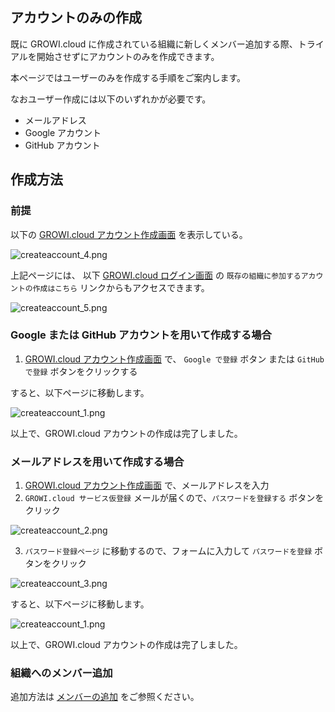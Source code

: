 ## アカウントのみの作成

既に GROWI.cloud に作成されている組織に新しくメンバー追加する際、トライアルを開始させずにアカウントのみを作成できます。

本ページではユーザーのみを作成する手順をご案内します。

なおユーザー作成には以下のいずれかが必要です。

- メールアドレス
- Google アカウント
- GitHub アカウント

## 作成方法

### 前提

以下の [GROWI.cloud アカウント作成画面](https://growi.cloud/create-account-only)  を表示している。

<img :src="$withBase('/assets/images/ja/createaccount_4.png')" alt="createaccount_4.png">

上記ページには、 以下 [GROWI.cloud ログイン画面](https://growi.cloud/login) の `既存の組織に参加するアカウントの作成はこちら` リンクからもアクセスできます。

<img :src="$withBase('/assets/images/ja/createaccount_5.png')" alt="createaccount_5.png">

### Google または GitHub アカウントを用いて作成する場合

1. [GROWI.cloud アカウント作成画面](https://growi.cloud/create-account-only) で、 `Google で登録` ボタン または `GitHub で登録` ボタンをクリックする

すると、以下ページに移動します。

<img :src="$withBase('/assets/images/ja/createaccount_1.png')" alt="createaccount_1.png">

以上で、GROWI.cloud アカウントの作成は完了しました。

### メールアドレスを用いて作成する場合

1. [GROWI.cloud アカウント作成画面](https://growi.cloud/create-account-only) で、メールアドレスを入力
2. `GROWI.cloud サービス仮登録` メールが届くので、`パスワードを登録する` ボタンをクリック

<img :src="$withBase('/assets/images/ja/createaccount_2.png')" alt="createaccount_2.png">

3. `パスワード登録ページ` に移動するので、フォームに入力して `パスワードを登録` ボタンをクリック

<img :src="$withBase('/assets/images/ja/createaccount_3.png')" alt="createaccount_3.png">

すると、以下ページに移動します。

<img :src="$withBase('/assets/images/ja/createaccount_1.png')" alt="createaccount_1.png">

以上で、GROWI.cloud アカウントの作成は完了しました。

### 組織へのメンバー追加

追加方法は [メンバーの追加](https://growi.cloud/help/ja/cloud/organization.html#%E3%83%A1%E3%83%B3%E3%83%8F%E3%82%99%E3%83%BC%E3%81%AE%E8%BF%BD%E5%8A%A0) をご参照ください。
